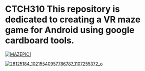 # CTCH310 This repository is dedicated to creating a VR maze game for Android using google cardboard tools.
<a href="https://ibb.co/jPmPa7"><img src="https://preview.ibb.co/izuo2n/MAZEPIC1.png" alt="MAZEPIC1" border="0"></a>


<a href="https://ibb.co/dcXuQ7"><img src="https://preview.ibb.co/eA7Tk7/28125184_10215540957786787_1107255372_o.png" alt="28125184_10215540957786787_1107255372_o" border="0"></a>
